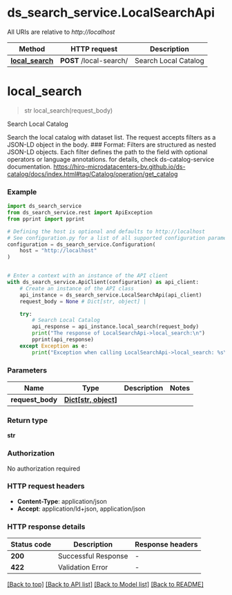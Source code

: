# ds_search_service.LocalSearchApi

All URIs are relative to *http://localhost*

Method | HTTP request | Description
------------- | ------------- | -------------
[**local_search**](LocalSearchApi.md#local_search) | **POST** /local-search/ | Search Local Catalog


# **local_search**
> str local_search(request_body)

Search Local Catalog

Search the local catalog with dataset list.  The request accepts filters as a JSON-LD object in the body.  ### Format: Filters are structured as nested JSON-LD objects. Each filter defines the path to the field with optional operators or language annotations.  for details, check ds-catalog-service documentation.  https://hiro-microdatacenters-bv.github.io/ds-catalog/docs/index.html#tag/Catalog/operation/get_catalog

### Example


```python
import ds_search_service
from ds_search_service.rest import ApiException
from pprint import pprint

# Defining the host is optional and defaults to http://localhost
# See configuration.py for a list of all supported configuration parameters.
configuration = ds_search_service.Configuration(
    host = "http://localhost"
)


# Enter a context with an instance of the API client
with ds_search_service.ApiClient(configuration) as api_client:
    # Create an instance of the API class
    api_instance = ds_search_service.LocalSearchApi(api_client)
    request_body = None # Dict[str, object] | 

    try:
        # Search Local Catalog
        api_response = api_instance.local_search(request_body)
        print("The response of LocalSearchApi->local_search:\n")
        pprint(api_response)
    except Exception as e:
        print("Exception when calling LocalSearchApi->local_search: %s\n" % e)
```



### Parameters


Name | Type | Description  | Notes
------------- | ------------- | ------------- | -------------
 **request_body** | [**Dict[str, object]**](object.md)|  | 

### Return type

**str**

### Authorization

No authorization required

### HTTP request headers

 - **Content-Type**: application/json
 - **Accept**: application/ld+json, application/json

### HTTP response details

| Status code | Description | Response headers |
|-------------|-------------|------------------|
**200** | Successful Response |  -  |
**422** | Validation Error |  -  |

[[Back to top]](#) [[Back to API list]](../README.md#documentation-for-api-endpoints) [[Back to Model list]](../README.md#documentation-for-models) [[Back to README]](../README.md)

